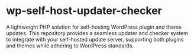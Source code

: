 # wp-self-host-updater-checker
A lightweight PHP solution for self-hosting WordPress plugin and theme updates. This repository provides a seamless updater and checker system to integrate with your self-hosted update server, supporting both plugins and themes while adhering to WordPress standards.
